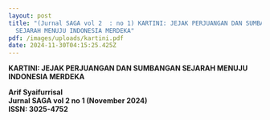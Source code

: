 ```yaml
---
layout: post
title: "(Jurnal SAGA vol 2  : no 1) KARTINI: JEJAK PERJUANGAN DAN SUMBANGAN
  SEJARAH MENUJU INDONESIA MERDEKA"
pdf: /images/uploads/kartini.pdf
date: 2024-11-30T04:15:25.425Z
---
```

**KARTINI: JEJAK PERJUANGAN DAN SUMBANGAN SEJARAH MENUJU INDONESIA MERDEKA**

**Arif Syaifurrisal** \
**Jurnal SAGA vol 2 no 1 (November 2024)**\
**ISSN: 3025-4752**